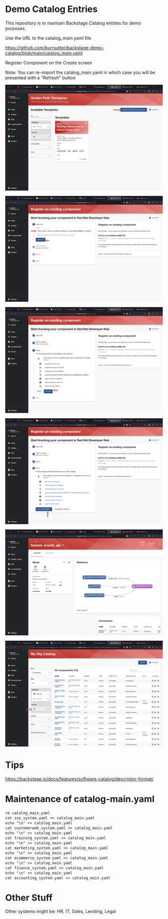 # Demo Catalog Entries

This repository is to maintain Backstage Catalog entities for demo purposes.   

Use the URL to the catalog_main.yaml file 

https://github.com/burrsutter/backstage-demo-catalog/blob/main/catalog_main.yaml

Register Component on the Create screen

Note: You can re-import the catalog_main.yaml in which case you will be presented with a "Refresh" button

![0](/images/register-0.png)

![1](/images/register-1.png)

![2](/images/register-2.png)

![3](/images/register-3.png)

![4](/images/register-4.png)

![5](/images/register-5.png)

# Tips

https://backstage.io/docs/features/software-catalog/descriptor-format/

# Maintenance of catalog-main.yaml

```
rm catalog_main.yaml
cat sso_system.yaml >> catalog_main.yaml
echo "\n" >> catalog_main.yaml
cat customerweb_system.yaml >> catalog_main.yaml
echo "\n" >> catalog_main.yaml
cat training_system.yaml >> catalog_main.yaml
echo "\n" >> catalog_main.yaml
cat marketing_system.yaml >> catalog_main.yaml
echo "\n" >> catalog_main.yaml
cat ecommerce_system.yaml >> catalog_main.yaml
echo "\n" >> catalog_main.yaml
cat finance_system.yaml >> catalog_main.yaml
echo "\n" >> catalog_main.yaml
cat accounting_system.yaml >> catalog_main.yaml
```

# Other Stuff

Other systems might be: HR, IT, Sales, Lending, Legal